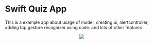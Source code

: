 # Swift Quiz App
This is a example app about usage of model, creating ui, alertcontroller, adding tap gesture recognizer using code. and lots of other features  <br/>
<div style="text-align: center"> <img style="margin: 0 auto;" src="http://rajibmo.me/photos/quiz2.png" /> </div>
